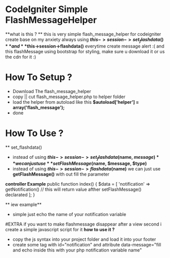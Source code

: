 # CodeIgniter Simple FlashMessageHelper

**what is this ? **
 this is very simple flash_message_helper for codeigniter create base on my anxiety 
 always using **$this->session->set_flashdata()** and **$this->session->flashdata()** everytime create message alert :(
 and this flashMessage using bootstrap for styling, make sure u download it or us the cdn for it :)

 # How To Setup ? 
 - Download The flash_message_helper
 - copy || cut flash_message_helper.php to helper folder
 - load the helper from autoload like this **$autoload['helper'] = array('flash_message');**
 - done

 # How To Use ?
 ** set_flashdata()
 - instead of using **$this->session->set_flashdata($name, $message)** we can just use **setFlashMessage($name, $message, $type)**
 - instead of using **$this->session->flashdata($name)** we can just use **getFlashMessage()** with out fill the parameter

 **controller Example**
 public function index()
 {
 	$data = [
 		'notification' => getNotification() // this will return value afther setFlashMessage() declarated
 	];
 }

 ** iew example**
 - simple just echo the name of your notification variable

 #EXTRA
 if you want to make flashmessage disappear after a view second i create a simple javascript script for it
 **how to use it ?**
 - copy the js syntax into your project folder and load it into your footer
 - create some tag with id="notification" and attribute data-message="fill and echo inside this with your php notification variable name"

